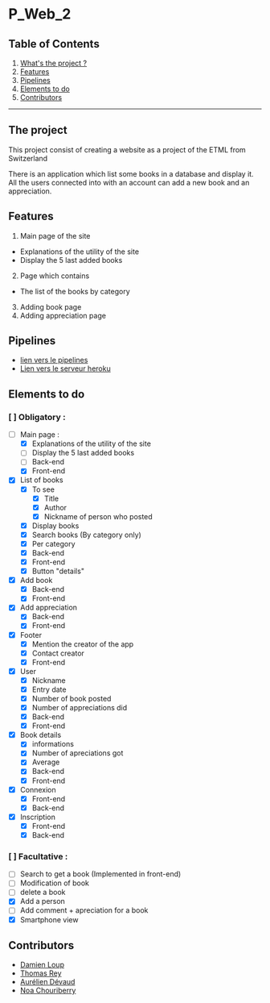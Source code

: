 # P_Web_2

## Table of Contents
1. [What's the project ?](#the-project)
2. [Features](#features)
3. [Pipelines](#pipelines)
3. [Elements to do](#elements-to-do)
4. [Contributors](#contributors)

<hr>

## The project
This project consist of creating a website as a project of the ETML from Switzerland

There is an application which list some books in a database and display it.<br>
All the users connected into with an account can add a new book and an appreciation.

## Features
1. Main page of the site
  - Explanations of the utility of the site
  - Display the 5 last added books
2. Page which contains
  - The list of the books by category
3. Adding book page
4. Adding appreciation page

## Pipelines
- [lien vers le pipelines](https://app.circleci.com/pipelines/github/dam277/P_Web_2?invite=true)
- [Lien vers le serveur heroku](https://dashboard.heroku.com/apps/p-web-2)

## Elements to do
### [ ] Obligatory :
  - [ ] Main page :
    - [x] Explanations of the utility of the site
    - [ ] Display the 5 last added books
    - [ ] Back-end
    - [x] Front-end
  - [x] List of books
    - [x] To see
      - [x] Title
      - [x] Author
      - [x] Nickname of person who posted
    - [x] Display books
    - [x] Search books  (By category only)
    - [x] Per category
    - [x] Back-end
    - [x] Front-end
    - [x] Button "details"
  - [x] Add book
    - [x] Back-end
    - [x] Front-end
  - [x] Add appreciation
    - [x] Back-end
    - [x] Front-end
  - [x] Footer
    - [x] Mention the creator of the app
    - [x] Contact creator
    - [x] Front-end
  - [x] User
    - [x] Nickname
    - [x] Entry date
    - [x] Number of book posted
    - [x] Number of appreciations did
    - [x] Back-end
    - [x] Front-end
  - [x] Book details
    - [x] informations
    - [x] Number of apreciations got
    - [x] Average
    - [x] Back-end
    - [x] Front-end
  - [x] Connexion
    - [x] Front-end
    - [x] Back-end
  - [x] Inscription
    - [x] Front-end
    - [x] Back-end
### [ ] Facultative :
  - [ ] Search to get a book (Implemented in front-end)
  - [ ] Modification of book
  - [ ] delete a book
  - [x] Add a person
  - [ ] Add comment + apreciation for a book
  - [x] Smartphone view

## Contributors
- [Damien Loup](https://github.com/dam277)
- [Thomas Rey](https://github.com/ThomasRey1)
- [Aurélien Dévaud](https://github.com/AureDeva)
- [Noa Chouriberry](https://github.com/noacid2a)

